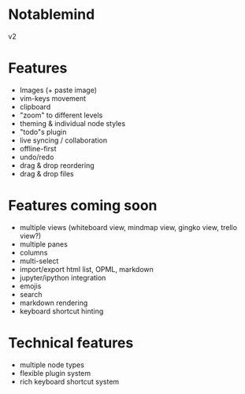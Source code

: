 # Notablemind
v2

# Features
- Images (+ paste image)
- vim-keys movement
- clipboard
- "zoom" to different levels
- theming & individual node styles
- "todo"s plugin
- live syncing / collaboration
- offline-first
- undo/redo
- drag & drop reordering
- drag & drop files

# Features coming soon
- multiple views (whiteboard view, mindmap view, gingko view, trello view?)
- multiple panes
- columns
- multi-select
- import/export html list, OPML, markdown
- jupyter/ipython integration
- emojis
- search
- markdown rendering
- keyboard shortcut hinting

# Technical features
- multiple node types
- flexible plugin system
- rich keyboard shortcut system

